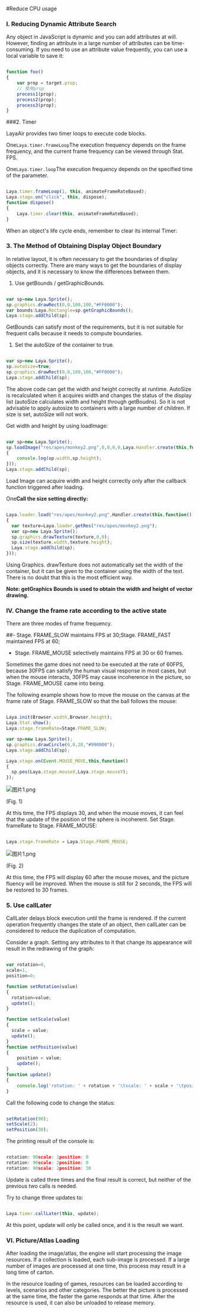 #Reduce CPU usage

### **I. Reducing Dynamic Attribute Search**

Any object in JavaScript is dynamic and you can add attributes at will. However, finding an attribute in a large number of attributes can be time-consuming. If you need to use an attribute value frequently, you can use a local variable to save it:


```javascript

function foo()
{
    var prop = target.prop;
    // 使用prop
    process1(prop);
    process2(prop);
    process3(prop);
}
```


###2. Timer

LayaAir provides two timer loops to execute code blocks.

One`Laya.timer.frameLoop`The execution frequency depends on the frame frequency, and the current frame frequency can be viewed through Stat. FPS.


One`Laya.timer.loop`The execution frequency depends on the specified time of the parameter.


```javascript

Laya.timer.frameLoop(1, this, animateFrameRateBased);
Laya.stage.on("click", this, dispose);
function dispose() 
{
    Laya.timer.clear(this, animateFrameRateBased);
}
```


When an object's life cycle ends, remember to clear its internal Timer:

### **3. The Method of Obtaining Display Object Boundary**

In relative layout, it is often necessary to get the boundaries of display objects correctly. There are many ways to get the boundaries of display objects, and it is necessary to know the differences between them.

1. Use getBounds / getGraphicBounds.


```javascript

var sp=new Laya.Sprite();
sp.graphics.drawRect(0,0,100,100,"#FF0000");
var bounds:Laya.Rectangle=sp.getGraphicBounds();
Laya.stage.addChild(sp);
```


GetBounds can satisfy most of the requirements, but it is not suitable for frequent calls because it needs to compute boundaries.

1. Set the autoSize of the container to true.


```javascript

var sp=new Laya.Sprite();
sp.autoSize=true;
sp.graphics.drawRect(0,0,100,100,"#FF0000");
Laya.stage.addChild(sp);
```


The above code can get the width and height correctly at runtime. AutoSize is recalculated when it acquires width and changes the status of the display list (autoSize calculates width and height through getBoudns). So it is not advisable to apply autosize to containers with a large number of children. If size is set, autoSize will not work.

Get width and height by using loadImage:


```javascript

var sp=new Laya.Sprite();
sp.loadImage("res/apes/monkey2.png",0,0,0,0,Laya.Handler.create(this,function()
{
    console.log(sp.width,sp.height);  
}));
Laya.stage.addChild(sp);
```


Load Image can acquire width and height correctly only after the callback function triggered after loading.

One**Call the size setting directly:**


```javascript

Laya.loader.load("res/apes/monkey2.png",Handler.create(this,function()
{
  var texture=Laya.loader.getRes("res/apes/monkey2.png");
  var sp=new Laya.Sprite();
  sp.graphics.drawTexture(texture,0,0);
  sp.size(texture.width,texture.height);
  Laya.stage.addChild(sp);
}));
```


Using Graphics. drawTexture does not automatically set the width of the container, but it can be given to the container using the width of the text. There is no doubt that this is the most efficient way.

**Note: getGraphics Bounds is used to obtain the width and height of vector drawing.**

### **IV. Change the frame rate according to the active state**

There are three modes of frame frequency.

##- Stage. FRAME_SLOW maintains FPS at 30;Stage. FRAME_FAST maintained FPS at 60;
- Stage. FRAME_MOUSE selectively maintains FPS at 30 or 60 frames.

Sometimes the game does not need to be executed at the rate of 60FPS, because 30FPS can satisfy the human visual response in most cases, but when the mouse interacts, 30FPS may cause incoherence in the picture, so Stage. FRAME_MOUSE came into being.

The following example shows how to move the mouse on the canvas at the frame rate of Stage. FRAME_SLOW so that the ball follows the mouse:


```javascript

Laya.init(Browser.width,Browser.height);
Laya.Stat.show();
Laya.stage.frameRate=Stage.FRAME_SLOW;

var sp=new Laya.Sprite();
sp.graphics.drawCircle(0,0,20,"#990000");
Laya.stage.addChild(sp);

Laya.stage.on(Event.MOUSE_MOVE,this,function()
{
  sp.pos(Laya.stage.mouseX,Laya.stage.mouseY);
});
```


![图片1.png](https://official.layabox.com/laya_data/Chinese/LayaAir_AS3/2D/advanced/PerformanceOptimization/CPU/img/1.png)

(Fig. 1)

At this time, the FPS displays 30, and when the mouse moves, it can feel that the update of the position of the sphere is incoherent. Set Stage. frameRate to Stage. FRAME_MOUSE:


```javascript

Laya.stage.frameRate = Laya.Stage.FRAME_MOUSE;
```


![图片1.png](https://official.layabox.com/laya_data/Chinese/LayaAir_AS3/2D/advanced/PerformanceOptimization/CPU/img/2.png)

(Fig. 2)

At this time, the FPS will display 60 after the mouse moves, and the picture fluency will be improved. When the mouse is still for 2 seconds, the FPS will be restored to 30 frames.

### **5. Use callLater**

CallLater delays block execution until the frame is rendered. If the current operation frequently changes the state of an object, then callLater can be considered to reduce the duplication of computation.

Consider a graph. Setting any attributes to it that change its appearance will result in the redrawing of the graph:


```javascript

var rotation=0,
scale=1,
position=0;

function setRotation(value)
{
  rotation=value;
  update();
}

function setScale(value)
{
  scale = value;
  update();
}
function setPosition(value)
{
    position = value;
    update();
}
function update()
{
    console.log('rotation: ' + rotation + '\tscale: ' + scale + '\tposition: ' + position);
}
```


Call the following code to change the status:


```javascript

setRotation(90);
setScale(2);
setPosition(30);
```


The printing result of the console is:


```javascript

rotation: 90scale: 1position: 0
rotation: 90scale: 2position: 0
rotation: 90scale: 2position: 30
```


Update is called three times and the final result is correct, but neither of the previous two calls is needed.

Try to change three updates to:


```javascript

Laya.timer.callLater(this, update);
```


At this point, update will only be called once, and it is the result we want.

### **VI. Picture/Atlas Loading**

After loading the image/atlas, the engine will start processing the image resources. If a collection is loaded, each sub-image is processed. If a large number of images are processed at one time, this process may result in a long time of carton.

In the resource loading of games, resources can be loaded according to levels, scenarios and other categories. The better the picture is processed at the same time, the faster the game responds at that time. After the resource is used, it can also be unloaded to release memory.